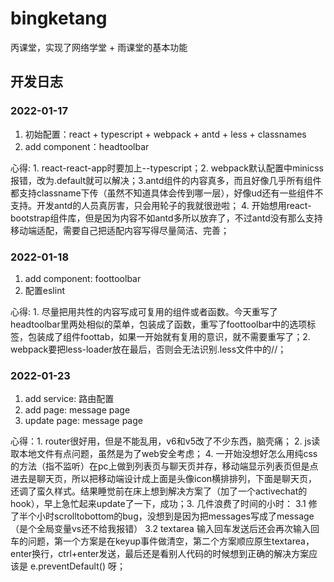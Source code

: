 # bingketang
丙课堂，实现了网络学堂 + 雨课堂的基本功能

## 开发日志
### 2022-01-17
1.  初始配置：react + typescript + webpack + antd + less + classnames
2.  add component：headtoolbar

心得: 1. react-react-app时要加上--typescript；2. webpack默认配置中minicss报错，改为.default就可以解决；3.antd组件的内容真多，而且好像几乎所有组件都支持classname下传（虽然不知道具体会传到哪一层），好像ud还有一些组件不支持。开发antd的人员真厉害，只会用轮子的我就很逊啦； 4. 开始想用react-bootstrap组件库，但是因为内容不如antd多所以放弃了，不过antd没有那么支持移动端适配，需要自己把适配内容写得尽量简洁、完善；

### 2022-01-18
1.  add component: foottoolbar
2.  配置eslint

心得: 1. 尽量把用共性的内容写成可复用的组件或者函数。今天重写了headtoolbar里两处相似的菜单，包装成了函数，重写了foottoolbar中的选项标签，包装成了组件foottab，如果一开始就有复用的意识，就不需要重写了；2. webpack要把less-loader放在最后，否则会无法识别.less文件中的//；

### 2022-01-23
1. add service: 路由配置
2. add page: message page
3. update page: message page

心得：1. router很好用，但是不能乱用，v6和v5改了不少东西，脑壳痛； 2. js读取本地文件有点问题，虽然是为了web安全考虑； 4. 一开始没想好怎么用纯css的方法（指不监听）在pc上做到列表页与聊天页并存，移动端显示列表页但是点进去是聊天页，所以把移动端设计成上面是头像icon横排排列，下面是聊天页，还调了蛮久样式。结果睡觉前在床上想到解决方案了（加了一个activechat的hook），早上急忙起来update了一下，成功；3. 几件浪费了时间的小时： 3.1 修了半个小时scrolltobottom的bug，没想到是因为把messages写成了message（是个全局变量vs还不给我报错） 3.2 textarea 输入回车发送后还会再次输入回车的问题，第一个方案是在keyup事件做清空，第二个方案顺应原生textarea，enter换行，ctrl+enter发送，最后还是看别人代码的时候想到正确的解决方案应该是 e.preventDefault() 呀； 
